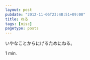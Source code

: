 ```yaml
---
layout: post
pubdate: "2012-11-06T23:48:51+09:00"
title: ねる
tags: [misc]
pagetype: posts
---
```

いやなことからにげるためにねる。

1 min.

